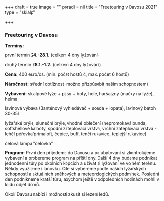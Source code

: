 +++
draft = true
image = ""
poradi = nil
title = "Freetouring v Davosu 2021"
type = "skialp"

+++
### **Freetouring v Davosu**

**Termíny:**

první termín **24.-28.1.** (celkem 4 dny lyžování)

druhý termín **28.1.-1.2.** (celkem 4 dny lyžování)

**Cena:** 400 euro/os. (min. počet hostů 4, max. počet 6 hostů)

**Náročnost:** střední obtížnost (možno přizpůsobit našim schopnostem)

**Vybavení:** skialpové lyže + pásy + boty, hole, haršajzny (mačky na lyže), helma

lavinová výbava (3anténový vyhledávač + sonda + lopata), lavinový batoh 30-35l

lyžařské brýle, sluneční brýle, vhodné oblečení (nepromokavá bunda, softshellové kalhoty, spodní zateplovací vrstva, vrchní zateplovací vrstva - lehčí péřovka/primaloft, čepice, buff, tenčí rukavice, teplejší rukavice)

čelová lampa "čelovka"

**Program:** První den přijedeme do Davosu a po ubytování si zkontrolujeme vybavení a probereme program na příští dny. Další 4 dny budeme podnikat jednodenní túry po okolních kopcích a užívat si lyžování ve volném terénu. Někdy využijeme i lanovku. Cíle si vybereme podle našich lyžařských schopností a aktuálních sněhových a meteorologických podmínek. Poslední den podnikneme kratší túru, abychom ještě v odpoledních hodinách mohli v klidu odjet domů.

Okolí Davosu nabízí i možnosti zkusit si lezení ledů.